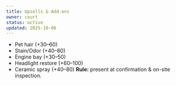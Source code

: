 ```yaml
---
title: Upsells & Add-ons
owner: court
status: active
updated: 2025-10-06
---
```


- Pet hair (+$30–$60)
- Stain/Odor (+$40–$80)
- Engine bay (+$30–$50)
- Headlight restore (+$60–$100)
- Ceramic spray (+$40–$80)
**Rule:** present at confirmation & on-site inspection.
